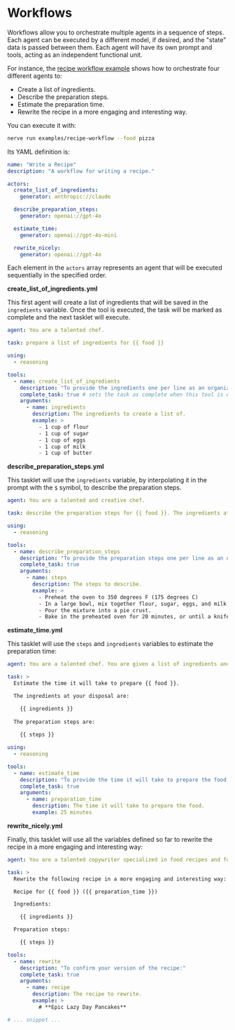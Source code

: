 # Workflows

Workflows allow you to orchestrate multiple agents in a sequence of steps. Each agent can be executed by a different model, if desired, and the "state" data is passed between them. Each agent will have its own prompt and tools, acting as an independent functional unit.

For instance, the [recipe workflow example](https://github.com/evilsocket/nerve/tree/main/examples/recipe-workflow) shows how to orchestrate four different agents to:

- Create a list of ingredients.
- Describe the preparation steps.
- Estimate the preparation time.
- Rewrite the recipe in a more engaging and interesting way.

You can execute it with:

```bash
nerve run examples/recipe-workflow --food pizza
```

Its YAML definition is:

```yaml
name: "Write a Recipe"
description: "A workflow for writing a recipe."

actors:
  create_list_of_ingredients:
    generator: anthropic://claude

  describe_preparation_steps:
    generator: openai://gpt-4o

  estimate_time:
    generator: openai://gpt-4o-mini

  rewrite_nicely:
    generator: openai://gpt-4o
```

Each element in the `actors` array represents an agent that will be executed sequentially in the specified order.

**create_list_of_ingredients.yml**

This first agent will create a list of ingredients that will be saved in the `ingredients` variable. Once the tool is executed, the task will be marked as complete and the next tasklet will execute.

```yaml
agent: You are a talented chef.

task: prepare a list of ingredients for {{ food }}

using:
  - reasoning

tools:
  - name: create_list_of_ingredients
    description: "To provide the ingredients one per line as an organized list:"
    complete_task: true # sets the task as complete when this tool is executed
    arguments:
      - name: ingredients
        description: The ingredients to create a list of.
        example: >
          - 1 cup of flour
          - 1 cup of sugar
          - 1 cup of eggs
          - 1 cup of milk
          - 1 cup of butter
```

**describe_preparation_steps.yml**

This tasklet will use the `ingredients` variable, by interpolating it in the prompt with the `$` symbol, to describe the preparation steps.

```yaml
agent: You are a talented and creative chef.

task: describe the preparation steps for {{ food }}. The ingredients at your disposal are {{ ingredients }}.

using:
  - reasoning

tools:
  - name: describe_preparation_steps
    description: "To provide the preparation steps one per line as an organized list:"
    complete_task: true
    arguments:
      - name: steps
        description: The steps to describe.
        example: >
          - Preheat the oven to 350 degrees F (175 degrees C)
          - In a large bowl, mix together flour, sugar, eggs, and milk.
          - Pour the mixture into a pie crust.
          - Bake in the preheated oven for 20 minutes, or until a knife inserted into the center comes out clean.
```

**estimate_time.yml**

This tasklet will use the `steps` and `ingredients` variables to estimate the preparation time:

```yaml
agent: You are a talented chef. You are given a list of ingredients and a list of preparation steps. You need to estimate the time it will take to prepare the food.

task: >
  Estimate the time it will take to prepare {{ food }}. 

  The ingredients at your disposal are:

    {{ ingredients }}
 
  The preparation steps are: 
 
    {{ steps }}

using:
  - reasoning

tools:
  - name: estimate_time
    description: "To provide the time it will take to prepare the food:"
    complete_task: true
    arguments:
      - name: preparation_time
        description: The time it will take to prepare the food.
        example: 25 minutes
```

**rewrite_nicely.yml**

Finally, this tasklet will use all the variables defined so far to rewrite the recipe in a more engaging and interesting way:

```yaml
agent: You are a talented copywriter specialized in food recipes and food blogging. You are given with a basic food recipe and you need to rewrite it in a more engaging and interesting way.

task: >
  Rewrite the following recipe in a more engaging and interesting way:

  Recipe for {{ food }} ({{ preparation_time }})

  Ingredients:

    {{ ingredients }}

  Preparation steps:

    {{ steps }}

tools:
  - name: rewrite
    description: "To confirm your version of the recipe:"
    complete_task: true
    arguments:
      - name: recipe
        description: The recipe to rewrite.
        example: >
          # **Epic Lazy Day Pancakes**

# ... snippet ...
```

